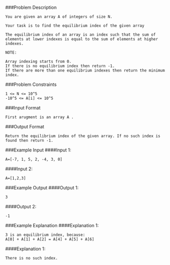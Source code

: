 ###Problem Description
```
You are given an array A of integers of size N.

Your task is to find the equilibrium index of the given array

The equilibrium index of an array is an index such that the sum of elements at lower indexes is equal to the sum of elements at higher indexes.

NOTE:

Array indexing starts from 0.
If there is no equilibrium index then return -1.
If there are more than one equilibrium indexes then return the minimum index.
```


###Problem Constraints
```
1 <= N <= 10^5
-10^5 <= A[i] <= 10^5
```

###Input Format
```
First arugment is an array A .
```


###Output Format
```
Return the equilibrium index of the given array. If no such index is found then return -1.
```


###Example Input
####Input 1:
```
A=[-7, 1, 5, 2, -4, 3, 0]
```
####Input 2:

```
A=[1,2,3]
```


###Example Output
####Output 1:
```
3
```
####Output 2:

```
-1
```


###Example Explanation
####Explanation 1:
```
3 is an equilibrium index, because:
A[0] + A[1] + A[2] = A[4] + A[5] + A[6]
```
####Explanation 1:

```
There is no such index.
```
